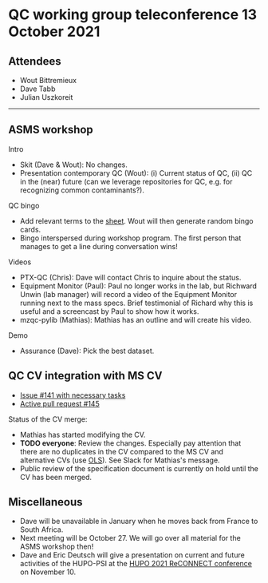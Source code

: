 # QC working group teleconference 13 October 2021

## Attendees

- Wout Bittremieux
- Dave Tabb
- Julian Uszkoreit

---

## ASMS workshop

Intro

- Skit (Dave & Wout): No changes.
- Presentation contemporary QC (Wout): (i) Current status of QC, (ii) QC in the (near) future (can we leverage repositories for QC, e.g. for recognizing common contaminants?).

QC bingo

- Add relevant terms to the [sheet](https://docs.google.com/spreadsheets/d/1L5UUHCsv4Uugsccd37_cgoCbWfilBNhcmw9lB5oUzic/edit?usp=sharing). Wout will then generate random bingo cards.
- Bingo interspersed during workshop program. The first person that manages to get a line during conversation wins!

Videos

- PTX-QC (Chris): Dave will contact Chris to inquire about the status.
- Equipment Monitor (Paul): Paul no longer works in the lab, but Richward Unwin (lab manager) will record a video of the Equipment Monitor running next to the mass specs. Brief testimonial of Richard why this is useful and a screencast by Paul to show how it works.
- mzqc-pylib (Mathias): Mathias has an outline and will create his video.

Demo

- Assurance (Dave): Pick the best dataset.

## QC CV integration with MS CV

- [Issue #141 with necessary tasks](https://github.com/HUPO-PSI/mzQC/issues/141)
- [Active pull request #145](https://github.com/HUPO-PSI/mzQC/pull/145)

Status of the CV merge:

- Mathias has started modifying the CV.
- **TODO everyone**: Review the changes. Especially pay attention that there are no duplicates in the CV compared to the MS CV and alternative CVs (use [OLS](https://www.ebi.ac.uk/ols/index)). See Slack for Mathias's message.
- Public review of the specification document is currently on hold until the CV has been merged.

## Miscellaneous

- Dave will be unavailable in January when he moves back from France to South Africa.
- Next meeting will be October 27. We will go over all material for the ASMS workshop then!
- Dave and Eric Deutsch will give a presentation on current and future activities of the HUPO-PSI at the [HUPO 2021 ReCONNECT conference](https://hupo2021.org/bioinformatics-hub/) on November 10.
